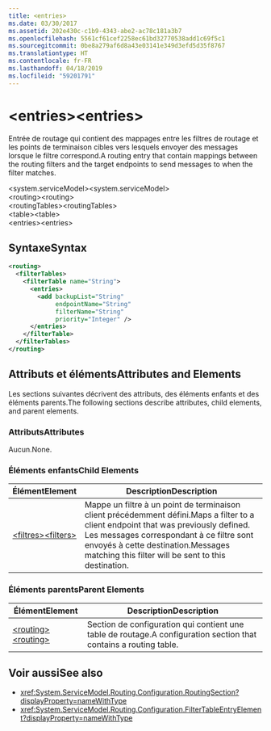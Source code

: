 ```yaml
---
title: <entries>
ms.date: 03/30/2017
ms.assetid: 202e430c-c1b9-4343-abe2-ac78c181a3b7
ms.openlocfilehash: 5561cf61cef2258ec61bd32770538add1c69f5c1
ms.sourcegitcommit: 0be8a279af6d8a43e03141e349d3efd5d35f8767
ms.translationtype: HT
ms.contentlocale: fr-FR
ms.lasthandoff: 04/18/2019
ms.locfileid: "59201791"
---
```

# <a name="entries"></a><span data-ttu-id="a9e02-101">\<entries></span><span class="sxs-lookup"><span data-stu-id="a9e02-101">\<entries></span></span>
<span data-ttu-id="a9e02-102">Entrée de routage qui contient des mappages entre les filtres de routage et les points de terminaison cibles vers lesquels envoyer des messages lorsque le filtre correspond.</span><span class="sxs-lookup"><span data-stu-id="a9e02-102">A routing entry that contain mappings between the routing filters and the target endpoints to send messages to when the filter matches.</span></span>  
  
 <span data-ttu-id="a9e02-103">\<system.serviceModel></span><span class="sxs-lookup"><span data-stu-id="a9e02-103">\<system.serviceModel></span></span>  
<span data-ttu-id="a9e02-104">\<routing></span><span class="sxs-lookup"><span data-stu-id="a9e02-104">\<routing></span></span>  
<span data-ttu-id="a9e02-105">\<routingTables></span><span class="sxs-lookup"><span data-stu-id="a9e02-105">\<routingTables></span></span>  
<span data-ttu-id="a9e02-106">\<table></span><span class="sxs-lookup"><span data-stu-id="a9e02-106">\<table></span></span>  
<span data-ttu-id="a9e02-107">\<entries></span><span class="sxs-lookup"><span data-stu-id="a9e02-107">\<entries></span></span>  
  
## <a name="syntax"></a><span data-ttu-id="a9e02-108">Syntaxe</span><span class="sxs-lookup"><span data-stu-id="a9e02-108">Syntax</span></span>  
  
```xml  
<routing>
  <filterTables>
    <filterTable name="String">
      <entries>
        <add backupList="String"
             endpointName="String"
             filterName="String"
             priority="Integer" />
      </entries>
    </filterTable>
  </filterTables>
</routing>
```  
  
## <a name="attributes-and-elements"></a><span data-ttu-id="a9e02-109">Attributs et éléments</span><span class="sxs-lookup"><span data-stu-id="a9e02-109">Attributes and Elements</span></span>  
 <span data-ttu-id="a9e02-110">Les sections suivantes décrivent des attributs, des éléments enfants et des éléments parents.</span><span class="sxs-lookup"><span data-stu-id="a9e02-110">The following sections describe attributes, child elements, and parent elements.</span></span>  
  
### <a name="attributes"></a><span data-ttu-id="a9e02-111">Attributs</span><span class="sxs-lookup"><span data-stu-id="a9e02-111">Attributes</span></span>  
 <span data-ttu-id="a9e02-112">Aucun.</span><span class="sxs-lookup"><span data-stu-id="a9e02-112">None.</span></span>  
  
### <a name="child-elements"></a><span data-ttu-id="a9e02-113">Éléments enfants</span><span class="sxs-lookup"><span data-stu-id="a9e02-113">Child Elements</span></span>  
  
|<span data-ttu-id="a9e02-114">Élément</span><span class="sxs-lookup"><span data-stu-id="a9e02-114">Element</span></span>|<span data-ttu-id="a9e02-115">Description</span><span class="sxs-lookup"><span data-stu-id="a9e02-115">Description</span></span>|  
|-------------|-----------------|  
|[<span data-ttu-id="a9e02-116">\<filtres></span><span class="sxs-lookup"><span data-stu-id="a9e02-116">\<filters></span></span>](../../../../../docs/framework/configure-apps/file-schema/wcf/filters-of-routing.md)|<span data-ttu-id="a9e02-117">Mappe un filtre à un point de terminaison client précédemment défini.</span><span class="sxs-lookup"><span data-stu-id="a9e02-117">Maps a filter to a client endpoint that was previously defined.</span></span> <span data-ttu-id="a9e02-118">Les messages correspondant à ce filtre sont envoyés à cette destination.</span><span class="sxs-lookup"><span data-stu-id="a9e02-118">Messages matching this filter will be sent to this destination.</span></span>|  
  
### <a name="parent-elements"></a><span data-ttu-id="a9e02-119">Éléments parents</span><span class="sxs-lookup"><span data-stu-id="a9e02-119">Parent Elements</span></span>  
  
|<span data-ttu-id="a9e02-120">Élément</span><span class="sxs-lookup"><span data-stu-id="a9e02-120">Element</span></span>|<span data-ttu-id="a9e02-121">Description</span><span class="sxs-lookup"><span data-stu-id="a9e02-121">Description</span></span>|  
|-------------|-----------------|  
|[<span data-ttu-id="a9e02-122">\<routing></span><span class="sxs-lookup"><span data-stu-id="a9e02-122">\<routing></span></span>](../../../../../docs/framework/configure-apps/file-schema/wcf/routing.md)|<span data-ttu-id="a9e02-123">Section de configuration qui contient une table de routage.</span><span class="sxs-lookup"><span data-stu-id="a9e02-123">A configuration section that contains a routing table.</span></span>|  
  
## <a name="see-also"></a><span data-ttu-id="a9e02-124">Voir aussi</span><span class="sxs-lookup"><span data-stu-id="a9e02-124">See also</span></span>

- <xref:System.ServiceModel.Routing.Configuration.RoutingSection?displayProperty=nameWithType>
- <xref:System.ServiceModel.Routing.Configuration.FilterTableEntryElement?displayProperty=nameWithType>
